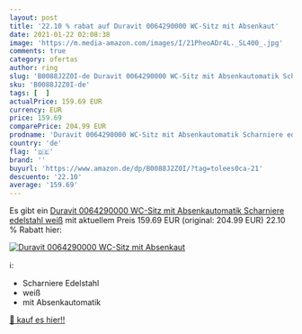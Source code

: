 ```yaml
---
layout: post
title: '22.10 % rabat auf Duravit 0064290000 WC-Sitz mit Absenkaut'
date: 2021-01-22 02:08:38
image: 'https://m.media-amazon.com/images/I/21PheoADr4L._SL400_.jpg'
comments: true
category: ofertas
author: ring
slug: 'B0088J2Z0I-de Duravit 0064290000 WC-Sitz mit Absenkautomatik Scharniere...'
sku: 'B0088J2Z0I-de'
tags: [  ]
actualPrice: 159.69 EUR
currency: EUR
price: 159.69
comparePrice: 204.99 EUR
prodname: 'Duravit 0064290000 WC-Sitz mit Absenkautomatik Scharniere edelstahl  weiß'
country: 'de'
flag: '🇩🇪'
brand: ''
buyurl: 'https://www.amazon.de/dp/B0088J2Z0I/?tag=tolees0ca-21'
descuento: '22.10'
average: '159.69'
---
```


Es gibt ein [Duravit 0064290000 WC-Sitz mit Absenkautomatik Scharniere edelstahl  weiß](https://www.amazon.de/dp/B0088J2Z0I/?tag=tolees0ca-21) mit aktuellem Preis 159.69 EUR (original: 204.99 EUR) 22.10 % Rabatt hier:

[![Duravit 0064290000 WC-Sitz mit Absenkaut](https://m.media-amazon.com/images/I/21PheoADr4L._SL400_.jpg)](https://www.amazon.de/dp/B0088J2Z0I/?tag=tolees0ca-21)

ℹ️:

- Scharniere Edelstahl
- weiß
- mit Absenkautomatik

[🛒 kauf es hier!!](https://www.amazon.de/dp/B0088J2Z0I/?tag=tolees0ca-21)
